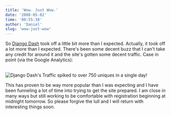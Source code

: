 ```yaml
---
title: 'Wow. Just Wow.'
date: '2008-05-02'
time: '00:55:38'
author: 'Daniel'
slug: 'wow-just-wow'
---
```


<p><p>So <a href="http://www.djangodash.com/" title="Django Dash">Django Dash</a> took off a little bit more than I expected.  Actually, it took off a lot more than I expected.  There's been some decent buzz that I can't take any credit for around it and the site's gotten some decent traffic. Case in point (via the Google Analytics):</p></p>

<p><div><br /><img src="http://media.toastdriven.com/images/django_dash_hits.png" alt="Django Dash's Traffic spiked to over 750 uniques in a single day!" /><br /></div></p>

<p><p>This has proven to be way more popular than I was expecting and I have been funneling a lot of time into trying to get the site prepared. I am close in many ways but still working to be comfortable with registration beginning at midnight tomorrow.  So please forgive the lull and I will return with interesting things soon.</p></p>